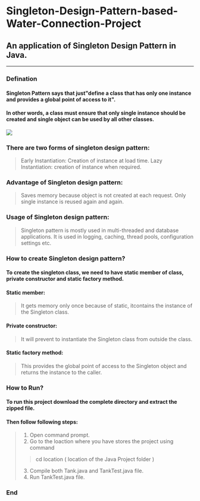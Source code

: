 # Singleton-Design-Pattern-based-Water-Connection-Project         
## An application of Singleton Design Pattern in Java.       
---------------------------------------------------------------------------------------------------------------------------------------
### Defination

#### Singleton Pattern says that just"define a class that has only one instance and provides a global point of access to it". 
#### In other words, a class must ensure that only single instance should be created and single object can be used by all other classes.

![](https://i.ytimg.com/vi/QsBQnFUx388/maxresdefault.jpg)

### There are two forms of singleton design pattern:
>  Early Instantiation: Creation of instance at load time.
>  Lazy Instantiation: creation of instance when required.

### Advantage of Singleton design pattern:
>  Saves memory because object is not created at each request. Only single instance is reused again and again.

### Usage of Singleton design pattern:
>   Singleton pattern is mostly used in multi-threaded and database applications. It is used in logging, caching, thread pools, configuration settings etc. 

### How to create Singleton design pattern?
#### To create the singleton class, we need to have static member of class, private constructor and static factory method.
  #### Static member: 
>It gets memory only once because of static, itcontains the instance of the Singleton class.

#### Private constructor:
>It will prevent to instantiate the Singleton class from outside the class. 

#### Static factory method:
> This provides the global point of access to the Singleton object and returns the instance to the caller.


### How to Run?
#### To run this project download the complete directory and extract the zipped file.
#### Then follow following steps:
> 1. Open command prompt.
>2. Go to the loaction where you have stores the project using command
  >>cd location          (  location of the Java Project folder )
>3. Compile both Tank.java and TankTest.java file.
>4. Run TankTest.java file.

### End
